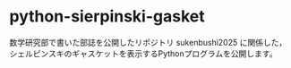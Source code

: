 # python-sierpinski-gasket
数学研究部で書いた部誌を公開したリポジトリ sukenbushi2025 に関係した，シェルピンスキのギャスケットを表示するPythonプログラムを公開します。
